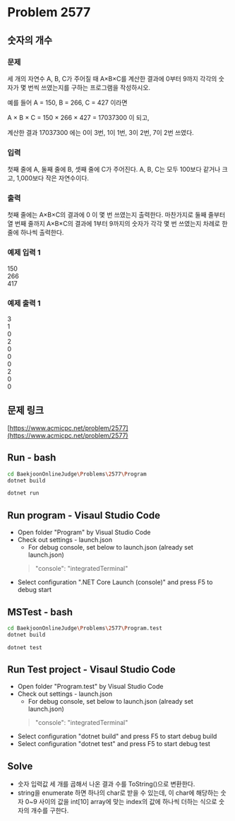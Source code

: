 # Problem 2577

## 숫자의 개수

### 문제

세 개의 자연수 A, B, C가 주어질 때 A×B×C를 계산한 결과에 0부터 9까지 각각의 숫자가 몇 번씩 쓰였는지를 구하는 프로그램을 작성하시오.

예를 들어 A = 150, B = 266, C = 427 이라면 

A × B × C = 150 × 266 × 427 = 17037300 이 되고, 

계산한 결과 17037300 에는 0이 3번, 1이 1번, 3이 2번, 7이 2번 쓰였다.

### 입력

첫째 줄에 A, 둘째 줄에 B, 셋째 줄에 C가 주어진다. A, B, C는 모두 100보다 같거나 크고, 1,000보다 작은 자연수이다.

### 출력

첫째 줄에는 A×B×C의 결과에 0 이 몇 번 쓰였는지 출력한다. 마찬가지로 둘째 줄부터 열 번째 줄까지 A×B×C의 결과에 1부터 9까지의 숫자가 각각 몇 번 쓰였는지 차례로 한 줄에 하나씩 출력한다.

### 예제 입력 1

150\
266\
417

### 예제 출력 1

3\
1\
0\
2\
0\
0\
0\
2\
0\
0

## 문제 링크

[https://www.acmicpc.net/problem/2577](https://www.acmicpc.net/problem/2577)

## Run - bash

```bash
cd BaekjoonOnlineJudge\Problems\2577\Program
dotnet build
```

```bash
dotnet run
```

## Run program - Visaul Studio Code

- Open folder "Program" by Visual Studio Code
- Check out settings - launch.json
  - For debug console, set below to launch.json (already set launch.json)
  > "console": "integratedTerminal"
- Select configuration ".NET Core Launch (console)" and press F5 to debug start

## MSTest - bash

```bash
cd BaekjoonOnlineJudge\Problems\2577\Program.test
dotnet build
```

```bash
dotnet test
```

## Run Test project - Visaul Studio Code

- Open folder "Program.test" by Visual Studio Code
- Check out settings - launch.json
  - For debug console, set below to launch.json (already set launch.json)
  > "console": "integratedTerminal"
- Select configuration "dotnet build" and press F5 to start debug build
- Select configuration "dotnet test" and press F5 to start debug test

## Solve

- 숫자 입력값 세 개를 곱해서 나온 결과 수를 ToString()으로 변환한다.
- string을 enumerate 하면 하나의 char로 받을 수 있는데, 이 char에 해당하는 숫자 0~9 사이의 값을 int[10] array에 맞는 index의 값에 하나씩 더하는 식으로 숫자의 개수를 구한다.